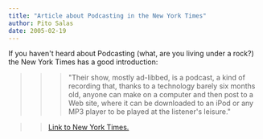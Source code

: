 ```yaml
---
title: "Article about Podcasting in the New York Times"
author: Pito Salas
date: 2005-02-19
---
```


If you haven't heard about Podcasting (what, are you living under a rock?) the
New York Times has a good introduction:

>>

>>> "Their show, mostly ad-libbed, is a podcast, a kind of recording that,
thanks to a technology barely six months old, anyone can make on a computer
and then post to a Web site, where it can be downloaded to an iPod or any MP3
player to be played at the listener's leisure."

>>

>> [Link to New York
Times.](<http://www.nytimes.com/2005/02/19/technology/19podcasting.html?th=&adxnnl=1&adxnnlx=1108819334-ety0NN1ooB7p6C/KKvH+oQ>)


